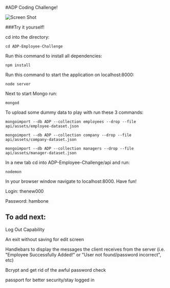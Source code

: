 #ADP Coding Challenge!

![Screen Shot](../master/css/img/screen_shot.png "An exact replica!")

###Try it yourself!

cd into the directory:

`cd ADP-Employee-Challenge`

Run this command to install all dependencies:

`npm install`

Run this command to start the application on localhost:8000:

`node server`

Next to start Mongo run:

`mongod`

To upload some dummy data to play with run these 3 commands:

`mongoimport --db ADP --collection employees --drop --file api/assets/employee-dataset.json`

`mongoimport --db ADP --collection company --drop --file api/assets/company-dataset.json`

`mongoimport --db ADP --collection managers --drop --file api/assets/manager-dataset.json`

In a new tab cd into ADP-Employee-Challenge/api and run:

`nodemon`

In your browser window navigate to localhost:8000. Have fun!

Login: thenew000

Password: hambone

## To add next:

Log Out Capability

An exit without saving for edit screen

Handlebars to display the messages the client receives from the server (i.e. "Employee Successfully Added!"  or "User not found/password incorrect", etc)

Bcrypt and get rid of the awful password check

passport for better security/stay logged in
